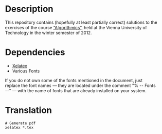 # Description #

This repository contains (hopefully at least partially correct) solutions to
the exercises of the course
[“Algorithmics”](https://www.ads.tuwien.ac.at/teaching/LVA/186814.html), held
at the Vienna University of Technology in the winter semester of 2012.

# Dependencies #

* [Xelatex](http://www.tug.org/texlive/)
* Various Fonts

If you do not own some of the fonts mentioned in the document, just replace the
font names — they are located under the comment "% -- Fonts --" — with the name
of fonts that are already installed on your system.

# Translation #

	# Generate pdf
	xelatex *.tex

